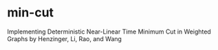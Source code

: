 # min-cut
Implementing Deterministic Near-Linear Time Minimum Cut in Weighted Graphs by Henzinger, Li, Rao, and Wang
